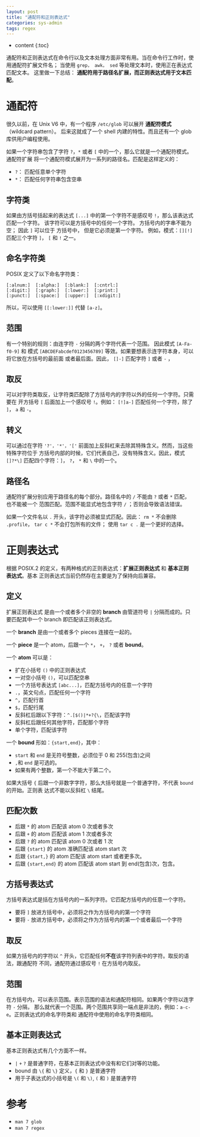 ```yaml
---
layout: post
title: "通配符和正则表达式"
categories: sys-admin
tags: regex
---
```


* content
{:toc}

通配符和正则表达式在命令行以及文本处理方面非常有用。当在命令行工作时，使用通配符扩展文件名；
当使用 `grep， awk， sed` 等处理文本时，使用正在表达式匹配文本。 这里做一下总结：
**通配符用于路径名扩展，而正则表达式用于文本匹配**。




通配符
=====
很久以前，在 Unix V6 中，有一个程序 `/etc/glob` 可以展开 **通配符模式**（wildcard pattern）。
后来这就成了一个 shell 内建的特性。而且还有一个 glob 库供用户编程使用。

如果一个字符串包含了字符 `?`，`*` 或者 `[` 中的一个，那么它就是一个通配符模式。通配符扩展
将一个通配符模式展开为一系列的路径名。匹配是这样定义的：

+ `?`： 匹配任意单个字符
+ `*`： 匹配任何字符串包含空串

字符类
-----
如果由方括号括起来的表达式 `[...]` 中的第一个字符不是感叹号 `!`，那么该表达式匹配一个字符。
该字符可以是方括号中的任何一个字符。 方括号内的字串不能为空； 因此 `]` 可以位于 方括号中，
但是它必须是第一个字符。 例如，模式：`[][!]` 匹配三个字符 `]`， `[` 和 `!` 之一。

命名字符类
---------
POSIX 定义了以下命名字符类：

    [:alnum:]  [:alpha:]  [:blank:]  [:cntrl:]
    [:digit:]  [:graph:]  [:lower:]  [:print:]
    [:punct:]  [:space:]  [:upper:]  [:xdigit:]
    
所以，可以使用 `[[:lower:]]` 代替 `[a-z]`。


范围
----
有一个特别的规则：由连字符 `-` 分隔的两个字符代表一个范围。 因此模式 `[A-Fa-f0-9]` 和
模式 `[ABCDEFabcdef0123456789]` 等效。如果要想表示连字符本身，可以将它放在方括号的最前面
或者最后面。因此， `[]-]` 匹配字符 `]` 或者 `-` ，

取反
-----
可以对字符类取反，让字符类匹配除了方括号内的字符以外的任何一个字符。只需要在 开方括号 `[` 
后面加上一个感叹号 `!`。例如： `[!]a-]` 匹配任何一个字符，除了 `]`， `a` 和 `-`。

转义
----
可以通过在字符 `'?'，'*'，'['` 前面加上反斜杠来去除其特殊含义。然而，当这些特殊字符位于
方括号内部的时候，它们代表自己，没有特殊含义。因此，模式 `[]?*\]` 匹配四个字符：`]`， 
`?`， `*` 和 `\` 中的一个。

路径名
-----
通配符扩展分别应用于路径名的每个部分。路径名中的 `/` 不能由 `?` 或者 `*` 匹配，也不能被一个
范围匹配。范围不能显式地包含字符 `/` ；否则会导致语法错误。

如果一个文件名以 `.` 开头，该字符必须被显式匹配。因此： `rm *` 不会删除 `.profile`，
`tar c *` 不会打包所有的文件； 使用 `tar c .` 是一个更好的选择。

正则表达式
=========
根据 POSIX.2 的定义，有两种格式的正则表达式：**扩展正则表达式** 和 **基本正则表达式**。基本
正则表达式当前仍然存在主要是为了保持向后兼容。

定义
---
扩展正则表达式 是由一个或者多个非空的 **branch** 由管道符号 `|` 分隔而成的。只要匹配其中一个
branch 即匹配该正则表达式。

一个 **branch** 是由一个或者多个 pieces 连接在一起的。

一个 **piece** 是一个 atom，后跟一个 `*`， `+`， `?` 或者 **bound**。

一个 **atom** 可以是： 

+ 扩在小括号 `()` 中的正则表达式
+ 一对空小括号 `()`，可以匹配空串
+ 一个方括号表达式 `[abc...]`，匹配方括号内的任意一个字符
+ `.`，英文句点，匹配任何一个字符
+ `^`，匹配行首
+ `$`，匹配行尾
+ 反斜杠后跟以下字符：`^.[$()|*+?{\`，匹配该字符
+ 反斜杠后跟任何其他字符，匹配那个字符
+ 单个字符，匹配该字符

一个 **bound** 形如：`{start,end}`，其中：

+ `start` 和 `end` 是无符号整数，必须位于 0 和 255(包含)之间
+ `,`和 `end` 是可选的。
+ 如果有两个整数，第一个不能大于第二个。

如果大括号 `{` 后跟一个非数字字符，那么大括号就是一个普通字符，不代表 `bound` 的开始。正则表
达式不能以反斜杠 `\` 结尾。

匹配次数
-------
+ 后跟 `*` 的 atom 匹配该 atom 0 次或者多次
+ 后跟 `+` 的 atom 匹配该 atom 1 次或者多次
+ 后跟 `?` 的 atom 匹配该 atom 0 次或者 1 次
+ 后跟 `{start}` 的 atom 准确匹配该 atom start 次
+ 后跟 `{start,}` 的 atom 匹配该 atom start 或者更多次。
+ 后跟 `{start,end}` 的 atom 匹配该 atom start 到 end(包含)次，包含。

方括号表达式
-----------
方括号表达式是括在方括号内的一系列字符。它匹配方括号内的任意一个字符。

+ 要将 `]` 放进方括号中，必须将之作为方括号内的第一个字符
+ 要将 `-` 放进方括号中，必须将之作为方括号内的第一个或者最后一个字符

取反
----
如果方括号内的字符以 `^` 开头，它匹配任何**不在**该字符列表中的字符。取反的语法，跟通配符
不同，通配符通过感叹号 `!` 在方括号内取反。

范围
----
在方括号内，可以表示范围。表示范围的语法和通配符相同。如果两个字符以连字符 `-` 分隔，
那么就代表一个范围。两个范围共享同一端点是非法的，例如：`a-c-e`。正则表达式的命名字符类和
通配符中使用的命名字符类相同。

基本正则表达式
--------------
基本正则表达式有几个方面不一样。

+ `|` `+` `?` 是普通字符，在基本正则表达式中没有和它们对等的功能。
+ bound 由 `\{` 和 `\}` 定义，`{` 和 `}` 是普通字符
+ 用于子表达式的小括号是 `\(` 和 `\)`, `(` 和 `)` 是普通字符

参考
====
+ `man 7 glob`
+ `man 7 regex`